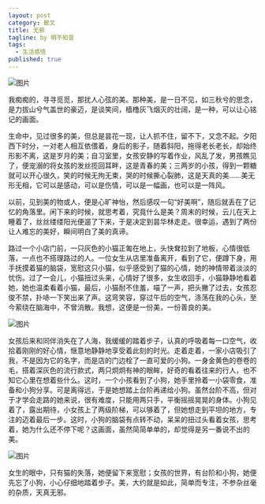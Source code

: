 ```yaml
---
layout: post
category: 散文
title: 无邪
tagline: by 明不知昔
tags: 
  - 生活感悟
published: true
---
```


![图片](http://a3.qpic.cn/psb?/V118G3dh0IatwX/RFVyULh.H0c9rl6Ilz*0ceqAN62hc5Lww1yxWjGIswk!/b/dI4BAAAAAAAA&ek=1&kp=1&pt=0&bo=wAOAAgAAAAAREGY!&t=5&tl=3&su=092052705&tm=1566104400&sce=0-12-12&rf=2-9)

我痴痴的，寻寻觅觅，那扰人心弦的美。那种美，是一日不见，如三秋兮的思念，是力拔山兮气盖世的豪迈，是谈笑间，樯橹灰飞烟灭的壮阔，是一种，可以让心铭记的画面。

<!--more-->

生命中，见过很多的美，但总是昙花一现，让人抓不住，留不下，又念不起。夕阳西下时分，一对老人相互依偎着，身后的影子，随着斜阳，拖得老长老长，却始终形影不离，这是岁月的美；自习室里，女孩安静的写着作业，风乱了发，男孩瞧见了，便宠溺的将女孩的发丝揽回耳畔，这是青春的美；三两岁的小孩，得到一颗糖就可以开心很久，笑的时候无拘无束，哭的时候撕心裂肺，这是天真的美.…..美无形无相，它可以是感动，可以是伤情，可以是一幅画，也可以是一阵风。

以前，见到美的物或人，便是心旷神怡，然后感叹一句“好美啊”，随后就丢在了记忆的角落里。闲下来的时候，就思考着，究竟什么是美？周末的时候，云儿在天上睡着了，丝丝缕缕阳光便遛了下来，于是决定到昙华林走走。很幸运，遇到了两份让人难忘的美好，瞬间明白了美的真谛。

路过一个小店门前，一只灰色的小猫正匍在地上，头快耷拉到了地板，心情很低落，一点也不搭理路过的人。一位女生从店里准备离开，看到了它，便蹲下身，用手抚摸着猫的脑袋，宽慰这只小猫，似乎感受到了猫的心情，她的神情带着淡淡的忧伤。过了一会儿，小猫扭过头来，心情好了很多，女生收回手，小猫静静地看着她，她也温柔看着小猫，最后，小猫耐不住羞，喵了一声，把头撇了过去，女孩忍俊不禁，扑哧一下笑出来了声。这弯笑容，穿过午后的空气，涤荡在我的心头，至今萦绕在脑海中，不曾消散。我想，这便是一份美，一份善良的美。

![图片](http://a3.qpic.cn/psb?/V118G3dh0IatwX/RFVyULh.H0c9rl6Ilz*0ceqAN62hc5Lww1yxWjGIswk!/b/dI4BAAAAAAAA&ek=1&kp=1&pt=0&bo=wAOAAgAAAAAREGY!&t=5&tl=3&su=092052705&tm=1566104400&sce=0-12-12&rf=2-9)

女孩后来和同伴消失在了人海，我缓缓的踏着步子，认真的呼吸着每一口空气，收拾着刚刚的好心情，惬意地静静地享受着此刻的时光。走着走着，一家小店吸引了我，不是因为它的名字，而是店的门边栓了一直可爱的小狗。一身金黄色的卷卷的毛，搭着深灰色的流行款式，两只炯炯有神的眼眸，好奇的看着往来的行人，也不知它心里在想着些什么。这时，一个小孩看到了小狗，她手里拎着一小袋零食，准备和小狗分享。可是离得远，于是她想踏上台阶再递给小狗。虽然台阶不高，但对于才学会走路的她来说，很有难度，只能用两只手，平衡摇摇晃晃的身体。小狗见着了，露出期待，小女孩上了两级阶梯，可以够着了，但她想走到平坦的地方，专注的迈着最后一步。这时，小狗的脑袋有点转不动，呆呆的扭过头看着女孩，思考着，她为什么还不停下呢？这画面，虽然简简单单的，却觉得是另一番说不出的美。

![图片](http://a1.qpic.cn/psb?/V118G3dh0IatwX/sTp3n6IDydjCLq8BEElqDouWpFBLDU2ciN4Xe7Vj7Yc!/b/dOAAAAAAAAAA&ek=1&kp=1&pt=0&bo=wAOAAgAAAAAREGY!&t=5&tl=3&su=059248945&tm=1566104400&sce=0-12-12&rf=2-9)

女生的眼中，只有猫的失落，她便留下来宽慰；女孩的世界，有台阶和小狗，她便先忘了小狗，小心仔细地踏着步子。美，大约就是如此，简单而专注，不参杂丝毫的杂质，天真无邪。